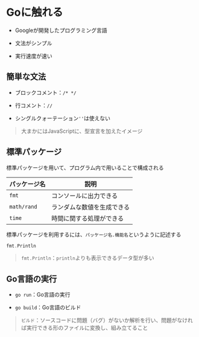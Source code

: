 Goに触れる
=========

* Googleが開発したプログラミング言語

* 文法がシンプル

* 実行速度が速い



## 簡単な文法

* ブロックコメント：`/* */`

* 行コメント：`//`

* シングルクォーテーション`''`は使えない

> 大まかにはJavaScriptに、型宣言を加えたイメージ



## 標準パッケージ

標準パッケージを用いて、プログラム内で用いることで構成される

| パッケージ名 | 説明                       |
| ------------ | -------------------------- |
| `fmt`        | コンソールに出力できる     |
| `math/rand`  | ランダムな数値を生成できる |
| `time`       | 時間に関する処理ができる   |

標準パッケージを利用するには、`パッケージ名.機能名`というように記述する

```go
fmt.Println
```

> `fmt.Println`：`println`よりも表示できるデータ型が多い



## Go言語の実行

* `go run`：Go言語の実行

* `go build`：Go言語のビルド

> `ビルド`：ソースコードに問題（バグ）がないか解析を行い、問題がなければ実行できる形のファイルに変換し、組み立てること

